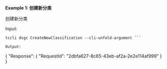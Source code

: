 **Example 1: 创建新分类**

创建新分类

Input: 

```
tccli dsgc CreateNewClassification --cli-unfold-argument ```

Output: 
```
{
    "Response": {
        "RequestId": "2dbfa627-8c65-43eb-af2a-2e2e114af999"
    }
}
```

